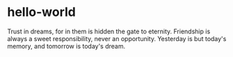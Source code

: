# hello-world
Trust in dreams, for in them is hidden the gate to eternity.
Friendship is always a sweet responsibility, never an opportunity.
Yesterday is but today's memory, and tomorrow is today's dream.
